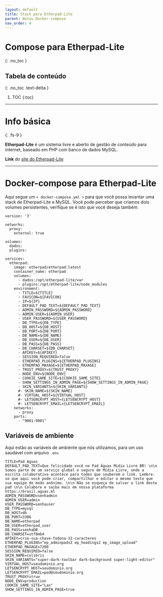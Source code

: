 ```yaml
---
layout: default
title: Stack para Etherpad-Lite
parent: Notas Docker-compose
nav_order: 4
---
```


# Compose para Etherpad-Lite
{: .no_toc }

## Tabela de conteúdo
{: .no_toc .text-delta }

1. TOC
{:toc}

---

# Info básica
{: .fs-9 }

**Etherpad-Lite** é um sistema livre e aberto de gestão de conteúdo para internet, baseado em PHP com banco de dados MySQL.

**Link** do [site do Etherpad-Lite](https://etherpad.org/)


---

# Docker-compose para Etherpad-Lite
Aqui segue um `< docker-compose.yml >` para que você possa levantar uma stack de Etherpad-Lite e MySQL. Você pode perceber que criamos dois volumes persistentes, verifique se é isto que você deseja também.

<div class="code-example" markdown="1">

```
version: '3'

networks:
  proxy:
    external: true

volumes:
  dados:
  plugins:
  
services:
  etherpad:
    image: etherpad/etherpad:latest
    container_name: etherpad
    volumes:
      - dados:/opt/etherpad-lite/var
      - plugins:/opt/etherpad-lite/node_modules
    environment:
      - TITLE=${TITLE}
      - FAVICON=${FAVICON}
      - IP=${IP}
      - DEFAULT_PAD_TEXT=${DEFAULT_PAD_TEXT}
      - ADMIN_PASSWORD=${ADMIN_PASSWORD}
      - ADMIN_USER=${ADMIN_USER}
      - USER_PASSWORD=${USER_PASSWORD}
      - DB_TYPE=${DB_TYPE}
      - DB_HOST=${DB_HOST}
      - DB_PORT=${DB_PORT}
      - DB_NAME=${DB_NAME}
      - DB_USER=${DB_USER}
      - DB_PASS=${DB_PASS}
      - DB_CHARSET=${DB_CHARSET}
      - APIKEY=${APIKEY}
      - SESSION_REQUIRED=false
      - ETHERPAD_PLUGINS=${ETHERPAD_PLUGINS}
      - ETHERPAD_MAXAGE=${ETHERPAD_MAXAGE}
      - TRUST_PROXY=${TRUST_PROXY}
      - NODE_ENV=${NODE_ENV}
      - COOKIE_SAME_SITE=${COOKIE_SAME_SITE}
      - SHOW_SETTINGS_IN_ADMIN_PAGE=${SHOW_SETTINGS_IN_ADMIN_PAGE}
      - SKIN_VARIANTS=${SKIN_VARIANTS}
      #- SKIN_NAME=${SKIN_NAME}
      #- VIRTUAL_HOST=${VIRTUAL_HOST}
      #- LETSENCRYPT_HOST={LETSENCRYPT_HOST}
      #- LETSENCRYPT_EMAIL={LETSENCRYPT_EMAIL}
    networks:
      - proxy
    ports:
      - "9001:9001"
```
</div>

## Variáveis de ambiente
Aqui estão as variáveis de ambiente que nós utilizamos, para um uso saudável com arquivo `.env`


```
TITLE=Pad Aguas
DEFAULT_PAD_TEXT=Que felicidade você no Pad Águas Midia Livre BR! \n\n Somos parte de um serviço global e seguro de Mídia Livre, onde a escrita colaborativa acontece para todes que souberem o link. Lembre-se que aqui você pode criar, compartilhar e editar o mesmo texto que sua equipe de modo anônimo. \n\n Não se esqueça de salvar o link deste pad \n\n Colabore e saiba mais em nossa plataforma https://brasil.aguas.ml
ADMIN_PASSWORD=senhadmin
ADMIN_USER=admin
USER_PASSWORD=senhauser
DB_TYPE=mysql
DB_HOST=db
DB_PORT=3306
DB_NAME=etherpad
DB_USER=etherpad_user
DB_PASS=senhaDB
DB_CHARSET=utf8mb4
APIKEY=crie-sua-chave-fodona-32-caracteres
ETHERPAD_PLUGINS="ep_adminpads2 ep_headings2 ep_image_upload"
ETHERPAD_MAXAGE=7200
SESSION_REQUIRED=false
SKIN_NAME=colibris
SKIN_VARIANTS="super-dark-toolbar dark-background super-light-editor"
VIRTUAL_HOST=seudominio.org
LETSENCRYPT_HOST=seudominio.org
LETSENCRYPT_EMAIL=pad@seudominio.org
TRUST_PROXY=true
NODE_ENV=production
COOKIE_SAME_SITE="Lax"
SHOW_SETTINGS_IN_ADMIN_PAGE=true
```
